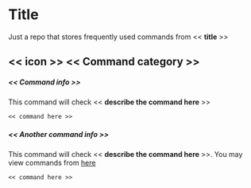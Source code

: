 # Title

Just a repo that stores frequently used commands from << **title** >>

## << icon >> << Command category >>

##### << Command info >>

This command will check << **describe the command here** >>

```
<< command here >>
```

##### << Another command info >>

This command will check << **describe the command here** >>. You may view commands from [here](#command_info)

```
<< command here >>
```
